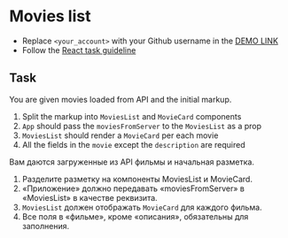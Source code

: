 # Movies list
- Replace `<your_account>` with your Github username in the
 [DEMO LINK](https://Rom911.github.io/react_movies-list/)
- Follow the [React task guideline](https://github.com/mate-academy/react_task-guideline#react-tasks-guideline)

## Task
You are given movies loaded from API and the initial markup.
1. Split the markup into `MoviesList` and `MovieCard` components
1. `App` should pass the `moviesFromServer` to the `MoviesList` as a prop
1. `MoviesList` should render a `MovieCard` per each movie
1. All the fields in the `movie` except the `description` are required

Вам даются загруженные из API фильмы и начальная разметка.
1. Разделите разметку на компоненты MoviesList и MovieCard.
1. «Приложение» должно передавать «moviesFromServer» в «MoviesList» в качестве реквизита.
1. `MoviesList` должен отображать `MovieCard` для каждого фильма.
1. Все поля в «фильме», кроме «описания», обязательны для заполнения.
